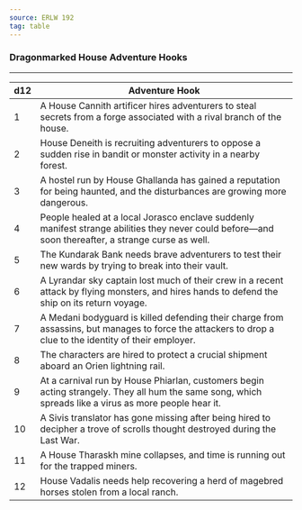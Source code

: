 ```yaml
---
source: ERLW 192
tag: table
---
```


### Dragonmarked House Adventure Hooks
---
|d12|Adventure Hook|
|----|------------|
|1|A House Cannith artificer hires adventurers to steal secrets from a forge associated with a rival branch of the house.|
|2|House Deneith is recruiting adventurers to oppose a sudden rise in bandit or monster activity in a nearby forest.|
|3|A hostel run by House Ghallanda has gained a reputation for being haunted, and the disturbances are growing more dangerous.|
|4|People healed at a local Jorasco enclave suddenly manifest strange abilities they never could before—and soon thereafter, a strange curse as well.|
|5|The Kundarak Bank needs brave adventurers to test their new wards by trying to break into their vault.|
|6|A Lyrandar sky captain lost much of their crew in a recent attack by flying monsters, and hires hands to defend the ship on its return voyage.|
|7|A Medani bodyguard is killed defending their charge from assassins, but manages to force the attackers to drop a clue to the identity of their employer.|
|8|The characters are hired to protect a crucial shipment aboard an Orien lightning rail.|
|9|At a carnival run by House Phiarlan, customers begin acting strangely. They all hum the same song, which spreads like a virus as more people hear it.|
|10|A Sivis translator has gone missing after being hired to decipher a trove of scrolls thought destroyed during the Last War.|
|11|A House Tharaskh mine collapses, and time is running out for the trapped miners.|
|12|House Vadalis needs help recovering a herd of magebred horses stolen from a local ranch.|
